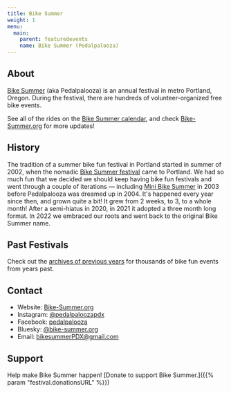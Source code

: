 ```yaml
---
title: Bike Summer
weight: 1
menu:
  main:
    parent: featuredevents
    name: Bike Summer (Pedalpalooza)
---
```

## About

[Bike Summer](https://www.bike-summer.org/) (aka Pedalpalooza) is an annual festival in metro Portland, Oregon.  During the festival, there are hundreds of volunteer-organized free bike events.

<!-- 
<p style="padding: 1em; color: #663300; border: 1px solid #FFDD66; background: #FCFAF2;" hidden><strong>Bike Summer 2025 is on!</strong> This year will be three months of bike fun — June, July, and August! <a href="/addevent/">List your rides now!</a></p>
 -->

See all of the rides on the [Bike Summer calendar](/bike-summer-calendar/), and check [Bike-Summer.org](https://www.bike-summer.org/) for more updates!

## History

The tradition of a summer bike fun festival in Portland started in summer of 2002, when the nomadic [Bike Summer festival](https://criticalmass.wikia.com/wiki/Bike_Summer!) came to Portland. We had so much fun that we decided we should keep having bike fun festivals and went through a couple of iterations — including [Mini Bike Summer](/archive/pedalpalooza/pedalpalooza-2003/) in 2003 before Pedalpalooza was dreamed up in 2004. It's happened every year since then, and grown quite a bit! It grew from 2 weeks, to 3, to a whole month! After a semi-hiatus in 2020, in 2021 it adopted a three month long format. In 2022 we embraced our roots and went back to the original Bike Summer name.

## Past Festivals

Check out the [archives of previous years](/archive/pedal-palooza-archives/) for thousands of bike fun events from years past.

## Contact

* Website: [Bike-Summer.org](https://www.bike-summer.org/)
* Instagram: [@pedalpaloozapdx](https://www.instagram.com/pedalpaloozapdx/)
* Facebook: [pedalpalooza](https://www.facebook.com/pedalpalooza)
* Bluesky: [@bike-summer.org](https://bsky.app/profile/bike-summer.org)
* Email: [bikesummerPDX@gmail.com](mailto:bikesummerPDX@gmail.com)

## Support

Help make Bike Summer happen! [Donate to support Bike Summer.]({{% param "festival.donationsURL" %}})
